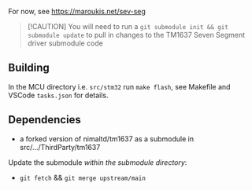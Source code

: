 For now, see <https://maroukis.net/sev-seg> 

> [!CAUTION] You will need to run a `git submodule init && git submodule update` to pull in changes to the TM1637 Seven Segment driver submodule code

## Building 
In the MCU directory i.e. `src/stm32` run `make flash`, see Makefile and VSCode `tasks.json` for details.

## Dependencies
- a forked version of nimaltd/tm1637 as a submodule in src/.../ThirdParty/tm1637 

Update the submodule _within the submodule directory_:
- `git fetch` && `git merge upstream/main`